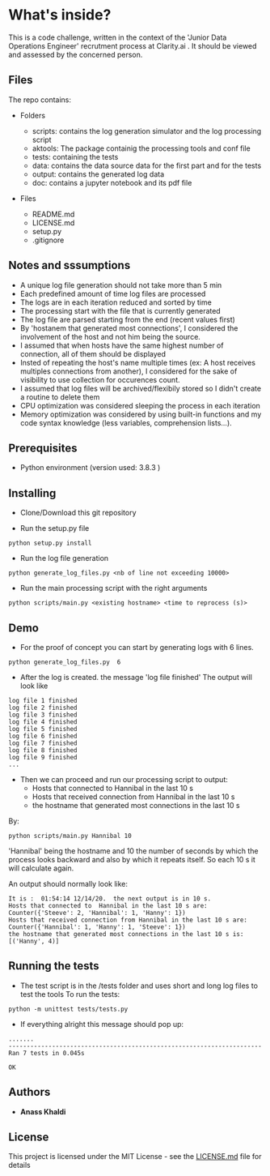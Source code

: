 # What's inside?

This is a code challenge, written in the context of the 'Junior Data Operations Engineer' recrutment process at Clarity.ai .
It should be viewed and assessed by the concerned person.

## Files
The repo contains:
*  Folders 
    *  scripts: contains the log generation simulator and the log processing script
    *  aktools: The package containig the processing tools and conf file
    *  tests: containing the tests
    *  data: contains the data source data for the first part and for the tests
    *  output: contains the generated log data
    *  doc: contains a jupyter notebook and its pdf file
    
*  Files
   *   README.md
   *   LICENSE.md
   *   setup.py
   *   .gitignore


## Notes and sssumptions 

*   A unique log file generation should not take more than 5 min
*   Each predefined amount of time log files are processed
*   The logs are in each iteration reduced and sorted by time
*   The processing start with the file that is currently generated
*   The log file are parsed starting from the end (recent values first)
*   By 'hostanem that generated most connections', I considered the involvement  of the host and not him being the source.
*   I assumed that when hosts have the same highest number of connection, all of them should be displayed
*   Insted of repeating the host's name multiple times (ex: A host receives multiples connections from another), I considered for the sake of visibility to use collection for occurences count.
*   I assumed that log files will be archived/flexibily stored so I didn't create a routine to delete them 
*   CPU optimization was considered sleeping the process in each iteration
*   Memory optimization was considered by using built-in functions and my code syntax knowledge (less variables, comprehension lists...).


## Prerequisites

*   Python environment (version used: 3.8.3 )

## Installing

*   Clone/Download this git repository

*   Run the setup.py file 

```
python setup.py install
```

*   Run the log file generation

```
python generate_log_files.py <nb of line not exceeding 10000>
```

*   Run the main processing script with the right arguments

```
python scripts/main.py <existing hostname> <time to reprocess (s)>
```

## Demo

*   For the proof of concept you can start by generating logs with 6 lines.
```
python generate_log_files.py  6
```
*   After the log is created. the message 'log file <index> finished'
The output will look like
```
log file 1 finished
log file 2 finished
log file 3 finished
log file 4 finished
log file 5 finished
log file 6 finished
log file 7 finished
log file 8 finished
log file 9 finished
...
```


*   Then we can proceed and run our processing script to output:
    *    Hosts that connected to  Hannibal in the last 10 s
    *    Hosts that received connection from Hannibal in the last 10 s
    *    the hostname that generated most connections in the last 10 s

By:

```
python scripts/main.py Hannibal 10
```
'Hannibal' being the hostname and 10 the number of seconds by which the process looks backward and also by which it repeats itself.
So each 10 s it will calculate again.

An output should normally look like:
```
It is :  01:54:14 12/14/20.  the next output is in 10 s. 
Hosts that connected to  Hannibal in the last 10 s are:  Counter({'Steeve': 2, 'Hannibal': 1, 'Hanny': 1}) 
Hosts that received connection from Hannibal in the last 10 s are:  Counter({'Hannibal': 1, 'Hanny': 1, 'Steeve': 1}) 
the hostname that generated most connections in the last 10 s is:  [('Hanny', 4)]
```

## Running the tests

*   The test script is in the /tests folder and uses short and long log files to test the tools
To run the tests: 
```
python -m unittest tests/tests.py
```
*   If everything alright this message should pop up:

```
.......
----------------------------------------------------------------------
Ran 7 tests in 0.045s

OK
```


## Authors

* **Anass Khaldi** 


## License

This project is licensed under the MIT License - see the [LICENSE.md](LICENSE.md) file for details

